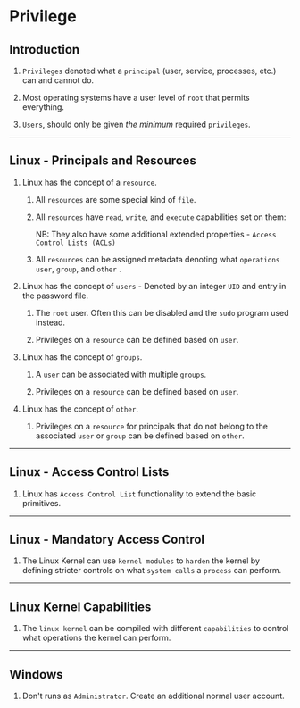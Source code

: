 # Privilege

## Introduction

1. `Privileges` denoted what a `principal` (user, service, processes, etc.) can and cannot do.

2. Most operating systems have a user level of `root` that permits everything.

3. `Users`, should only be given _the minimum_ required `privileges`.

---

## Linux - Principals and Resources

1. Linux has the concept of a `resource`. 

    1. All `resources` are some special kind of `file`.

    2. All `resources` have `read`, `write`, and `execute` capabilities set on them:

        NB:  They also have some additional extended properties - `Access Control Lists (ACLs)`

    2. All `resources` can be assigned metadata denoting what `operations` `user`, `group`, and `other` .

2. Linux has the concept of `users` - Denoted by an integer `UID` and entry in the password file.

    1.  The `root` user. Often this can be disabled and the `sudo` program used instead.

    2. Privileges on a `resource` can be defined based on `user`.

3. Linux has the concept of `groups`. 

    1. A `user` can be associated with multiple `groups`.

    2. Privileges on a `resource` can be defined based on `user`.

4. Linux has the concept of `other`.

    1. Privileges on a `resource` for principals that do not belong to the associated `user` or `group` can be defined based on `other`. 

---

## Linux - Access Control Lists

1. Linux has `Access Control List` functionality to extend the basic primitives.

---

## Linux - Mandatory Access Control

1. The Linux Kernel can use `kernel modules` to `harden` the kernel by defining stricter controls on what `system calls` a `process` can perform.

---

## Linux Kernel Capabilities

1. The `linux kernel` can be compiled with different `capabilities` to control what operations the kernel can perform.

---

## Windows

1. Don't runs as `Administrator`. Create an additional normal user account.